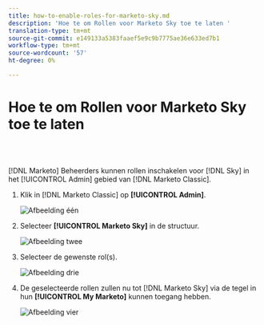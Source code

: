 ```yaml
---
title: how-to-enable-roles-for-marketo-sky.md
description: 'Hoe te om Rollen voor Marketo Sky toe te laten '
translation-type: tm+mt
source-git-commit: e149133a5383faaef5e9c9b7775ae36e633ed7b1
workflow-type: tm+mt
source-wordcount: '57'
ht-degree: 0%

---
```



# Hoe te om Rollen voor Marketo Sky toe te laten

<br> 

[!DNL Marketo] Beheerders kunnen rollen inschakelen voor  [!DNL Sky] in het  [!UICONTROL Admin] gebied van  [!DNL Marketo Classic].

1. Klik in [!DNL Marketo Classic] op **[!UICONTROL Admin]**.

   ![Afbeelding één](/help/sky/assets/home/how-to-enable-roles-for-marketo-sky/how-to-enable-roles-for-marketo-sky-1.png)

1. Selecteer **[!UICONTROL Marketo Sky]** in de structuur.

   ![Afbeelding twee](/help/sky/assets/home/how-to-enable-roles-for-marketo-sky/how-to-enable-roles-for-marketo-sky-2.png)

1. Selecteer de gewenste rol(s).

   ![Afbeelding drie](/help/sky/assets/home/how-to-enable-roles-for-marketo-sky/how-to-enable-roles-for-marketo-sky-3.png)

1. De geselecteerde rollen zullen nu tot [!DNL Marketo Sky] via de tegel in hun **[!UICONTROL My Marketo]** kunnen toegang hebben.

   ![Afbeelding vier](/help/sky/assets/home/how-to-enable-roles-for-marketo-sky/how-to-enable-roles-for-marketo-sky-4.png)